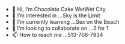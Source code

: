 - 👋 Hi, I’m Chocolate Cake WetWet City 
- 👀 I’m interested in ...Sky is the Limit 
- 🌱 I’m currently learning ...Sex on the Beach
- 💞️ I’m looking to collaborate on ...2 for 1
- 📫 How to reach me ...513-706-7934

<!---
BigDaddy738/BigDaddy738 is a ✨ special ✨ repository because its `README.md` (this file) appears on your GitHub profile.
You can click the Preview link to take a look at your changes.
--->

